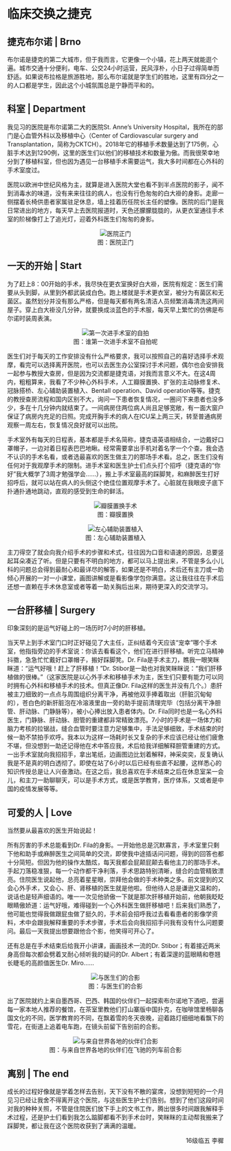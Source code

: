 # 临床交换之捷克

## 捷克布尔诺 | Brno

布尔诺是捷克的第二大城市，但于我而言，它更像一个小镇，花上两天就能逛个遍。城市交通十分便利，电车、公交24小时运营，民风淳朴，小日子过得简单而舒适。如果说布拉格是旅游胜地，那么布尔诺就是学生们的胜地，这里有四分之一的人口都是学生，因此这个小城氛围总是宁静而平和的。

## 科室 | Department

我见习的医院是布尔诺第二大的医院St. Anne’s University Hospital，我所在的部门是心血管外科以及移植中心（Center of Cardiovascular surgery and Transplantation，简称为CKTCH）。2018年它的移植手术数量达到了175例，心脏手术达到1290例，这里的医生们以他们的移植技术和数量为傲。而我很荣幸地分到了移植科室，但也因为遇见一台移植手术需要运气，我大多时间都在心外科的手术室度过。

医院以欧洲中世纪风格为主，就算是进入医院大堂也看不到半点医院的影子，闻不到消毒水的味道，没有来来往往的病人，也没有行色匆匆的白大褂的身影。走廊一侧摆着长椅供患者家属驻足休息，墙上挂着历任院长主任的塑像。医院的后门是我日常进出的地方，每天早上去医院报道时，天色还朦朦胧胧的，从更衣室通往手术室的阶梯像打上了追光灯，迎着外科医生们匆匆的身影。

<p align="center">
<img src="https://gitee.com/zcx980605/Survive_XYSM_dev/raw/master/Image/Ch7_2-2_1.jpeg" alt="医院正门">
<br/>图：医院正门
</p>

## 一天的开始 | Start

为了赶上8：00开始的手术，我尽快在更衣室换好白大褂，医院有规定：医生们需要从头到脚，从里到外都武装成白色。跑上楼就是手术更衣室，被分为有菌区和无菌区。虽然划分并没有那么严格，但是每天都有两名清洁人员频繁消毒清洗这两间屋子。穿上白大褂没几分钟，就要换成淡蓝色的手术服，每天早上繁忙的仿佛是布尔诺时装周表演。

<p align="center">
<img src="https://gitee.com/zcx980605/Survive_XYSM_dev/raw/master/Image/Ch7_2-2_2.jpeg" alt="第一次进手术室的自拍">
<br/>图：谁第一次进手术室不自拍呢
</p>

医生们对于每天的工作安排没有什么严格要求，我可以按照自己的喜好选择手术观摩，看完可以选择离开医院，也可以去医生办公室探讨手术问题，偶尔也会安排我一起参与教授大查房，但是因为交流都是捷克语，对我而言意义不大。在这4周内，粗粗算来，我看了不少种心外科手术，人工瓣膜置换、扩张的主动脉修复术、冠脉搭桥、左心辅助装置植入、Bentall operation、David operation等等。捷克的教授查房流程和国内区别不大，询问一下患者恢复情况，一圈问下来患者也没多少，多在十几分钟内就结束了。一间病房住两位病人尚且足够宽敞，有一面大窗户保证了病房内充足的日照。完成开胸手术的病人在ICU呆上两三天，转至普通病房观察一周左右，恢复情况良好就可以出院。

手术室外有每天的日程表，基本都是手术名简称，捷克语英语相结合，一边戴好口罩帽子，一边对着日程表巴巴地瞅。经常需要拿出手机对着名字一个个查。我会选不认识的手术名看，或者选最喜欢的医生做主刀的那场手术看。总之，医生们没有任何对于我观摩手术的限制。进手术室和医生护士们点头打个招呼（捷克语的“你好”我大概学了3周才勉强学会……），搬上手术室最高的踩脚凳，和麻醉医生打好招呼后，就可以站在病人的头侧这个绝佳位置观摩手术了。心脏就在我眼皮子底下扑通扑通地跳动，直观的感受到生命的鲜活。

<p align="center">
<img src="https://gitee.com/zcx980605/Survive_XYSM_dev/raw/master/Image/Ch7_2-2_3.jpeg" alt="瓣膜置换手术">
<br/>图：瓣膜置换
</p>
<p align="center">
<img src="https://gitee.com/zcx980605/Survive_XYSM_dev/raw/master/Image/Ch7_2-2_4.jpeg" alt="左心辅助装置植入">
<br/>图：左心辅助装置植入
</p>

主刀得空了就会向我介绍手术的步骤和术式，往往因为口音和语速的原因，总要竖起耳朵凑近了听。但是只要有不明白的地方，都可以马上提出来，不管是多么小儿科的问题总会得到最耐心和最详尽的解答，如果还是不明白，术后还有主刀或一助倾心开展的一对一小课堂，画图讲解或是看影像学包你满意。这让我往往在手术后还想一直赖在手术休息室或者等着一助关胸后出来，期待更深入的交流学习。

## 一台肝移植 | Surgery

印象深刻的是运气好碰上的一场历时7小时的肝移植。

当天早上到手术室门口时正好碰见了大主任，正纠结着今天应该“宠幸”哪个手术室，他指指旁边的手术室说：你该去看看这个，他们在进行肝移植。听完立马精神抖擞，急急忙忙戴好口罩帽子，搬好踩脚凳。Dr. Fila是手术主刀，瞧我一眼笑眯眯道：“运气好哦！赶上了肝移植！”Dr. Stibor是一助也对我笑眯眯说：“我们肝移植做的很棒。”（这家医院是以心外手术和移植手术为主，医生们只要有能力可以同时拥有心外科和移植手术的技术。但真正像Dr. Fila这样的医生并没有几个。）患肝被主刀细致的一点点与周围组织分离干净，再被他双手捧着取出（肝脏沉甸甸的），苍白色的新肝脏泡在冷溶液里由一旁的助手提前清理完毕（包括分离干净胆管、肝动脉、门静脉等），被小心捧出放入患者体内。Dr. Fila同时也是一名心外科医生，门静脉、肝动脉、胆管的重建都非常精致漂亮。7小时的手术是一场体力和脑力考核的拉锯战，缝合血管时要注意力足够集中，手法足够细致，手术结束的时候一助不禁拍手欢呼。我本以为这样一场耗时长又复杂的手术应该已经让他们疲惫不堪，但没想到一助还记得他在术中答应我，术后给我详细解释胆管重建的方式。一出手术室就向我招招手，拿出笔纸，边画图边比划着解释，神采奕奕，反复确认我是不是真的明白透彻了。即使在站了6小时以后已经有些直不起腰，这样悉心的知识传授总是让人兴奋激动。在这之后，我总喜欢在手术结束之后在休息室呆一会儿，和主刀一助聊聊天，可以是手术方式，或是医学教育，医疗体系，又或者是中国的疫情发展等等。

## 可爱的人 | Love

当然要从最喜欢的医生开始说起！

所有厉害的手术总能看到Dr. Fila的身影。一开始他总是沉默寡言，手术室里只剩下他和助手或麻醉医生之间简单的交流，即使我中途插话问问题，得到的回答也都十分简短。但因为他的操作太酷炫，每天我都会屁颠屁颠去看他主刀的那场手术。手起刀落稳准狠，每一个动作都干净利落，手术思路特别清晰，缝合的血管精致漂亮。住院医生说起他，总亮着星星眼，崇拜他会做的手术种类之多。前文提到的又会心外手术，又会心、肝、肾移植的医生就是他啦。但他待人总是谦逊又温和的，说话也是轻声细语的。唯一一次见他骄傲一下就是那次肝移植开始前，他朝我眨眨眼睛傲娇道：运气好哦，难得碰到一个心外科医生做肝移植吧！后来我们熟悉了，他可能也觉得我做跟屁虫做了挺久的，手术前会招呼我过去看看患者的影像学资料，术中会跟我解释重要的手术步骤，手术后会向我招招手问我有没有什么问题要问。最后一天我提出想要跟他合个影，他笑得可开心了。

还有总是在手术结束后给我开小讲课，画画技术一流的Dr. Stibor；有着接近两米身高但每次都会劈着叉耐心倾听我的疑问的Dr. Albert；有着深邃的蓝眼睛和卷翘长睫毛的高颜值医生Dr. Miro……

<p align="center">
<img src="https://gitee.com/zcx980605/Survive_XYSM_dev/raw/master/Image/Ch7_2-2_5.jpeg" alt="与医生们的合影">
<br/>图：与医生们的合影
</p>

出了医院就约上来自墨西哥、巴西、韩国的伙伴们一起探索布尔诺地下酒吧，尝遍每一家本地人推荐的餐馆，在茶室里教他们打山寨版中国扑克，在咖啡馆里畅聊各国文化的不同，医学教育的不同，在飘着雪的冬天夜晚，迎着路灯细细地看飘下的雪花，在街道上追着电车跑，在镜头前留下告别前的合影。

<p align="center">
<img src="https://gitee.com/zcx980605/Survive_XYSM_dev/raw/master/Image/Ch7_2-2_6.jpeg" alt="与来自世界各地的伙伴们合影">
<br/>图：与来自世界各地的伙伴们在飞驰的列车前合影
</p>

## 离别 | The end

成长的过程好像就是学着怎样去告别，天下没有不散的宴席，没想到短短的一个月见习已经让我舍不得离开这个医院，与这些医生护士们告别。想到了他们这段时间对我的种种关照，不管是住院医们放下手上的文书工作，腾出很多时间跟我解释手术过程，还是护士们看到我怎么踮脚都看不到手术台时，笑眯眯的主动帮我搬来了踩脚凳，都让我在这个医院收获到了满满的温暖。

<p align="right">16级临五 李樨</p>